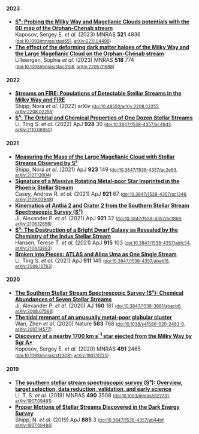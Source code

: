 
#### 2023

* [**S⁵: Probing the Milky Way and Magellanic Clouds potentials with the 6D map of the Orphan-Chenab stream**](https://ui.adsabs.harvard.edu/abs/2023MNRAS.521.4936K)<br/>Koposov, Sergey E. *et al.* (2023) MNRAS **521** 4936 <small>([doi:10.1093/mnras/stad551](https://doi.org/10.1093/mnras/stad551), [arXiv:2211.04495](https://arxiv.org/abs/arXiv:2211.04495))</small>
* [**The effect of the deforming dark matter haloes of the Milky Way and the Large Magellanic Cloud on the Orphan-Chenab stream**](https://ui.adsabs.harvard.edu/abs/2023MNRAS.518..774L)<br/>Lilleengen, Sophia *et al.* (2023) MNRAS **518** 774 <small>([doi:10.1093/mnras/stac3108](https://doi.org/10.1093/mnras/stac3108), [arXiv:2205.01688](https://arxiv.org/abs/arXiv:2205.01688))</small>

#### 2022

* [**Streams on FIRE: Populations of Detectable Stellar Streams in the Milky Way and FIRE**](https://ui.adsabs.harvard.edu/abs/2022arXiv220802255S)<br/>Shipp, Nora *et al.* (2022) arXiv   <small>([doi:10.48550/arXiv.2208.02255](https://doi.org/10.48550/arXiv.2208.02255), [arXiv:2208.02255](https://arxiv.org/abs/arXiv:2208.02255))</small>
* [**S⁵: The Orbital and Chemical Properties of One Dozen Stellar Streams**](https://ui.adsabs.harvard.edu/abs/2022ApJ...928...30L)<br/>Li, Ting S. *et al.* (2022) ApJ **928** 30 <small>([doi:10.3847/1538-4357/ac46d3](https://doi.org/10.3847/1538-4357/ac46d3), [arXiv:2110.06950](https://arxiv.org/abs/arXiv:2110.06950))</small>

#### 2021

* [**Measuring the Mass of the Large Magellanic Cloud with Stellar Streams Observed by S⁵**](https://ui.adsabs.harvard.edu/abs/2021ApJ...923..149S)<br/>Shipp, Nora *et al.* (2021) ApJ **923** 149 <small>([doi:10.3847/1538-4357/ac2e93](https://doi.org/10.3847/1538-4357/ac2e93), [arXiv:2107.13004](https://arxiv.org/abs/arXiv:2107.13004))</small>
* [**Signature of a Massive Rotating Metal-poor Star Imprinted in the Phoenix Stellar Stream**](https://ui.adsabs.harvard.edu/abs/2021ApJ...921...67C)<br/>Casey, Andrew R. *et al.* (2021) ApJ **921** 67 <small>([doi:10.3847/1538-4357/ac1346](https://doi.org/10.3847/1538-4357/ac1346), [arXiv:2109.03948](https://arxiv.org/abs/arXiv:2109.03948))</small>
* [**Kinematics of Antlia 2 and Crater 2 from the Southern Stellar Stream Spectroscopic Survey (S⁵)**](https://ui.adsabs.harvard.edu/abs/2021ApJ...921...32J)<br/>Ji, Alexander P. *et al.* (2021) ApJ **921** 32 <small>([doi:10.3847/1538-4357/ac1869](https://doi.org/10.3847/1538-4357/ac1869), [arXiv:2106.12656](https://arxiv.org/abs/arXiv:2106.12656))</small>
* [**S⁵: The Destruction of a Bright Dwarf Galaxy as Revealed by the Chemistry of the Indus Stellar Stream**](https://ui.adsabs.harvard.edu/abs/2021ApJ...915..103H)<br/>Hansen, Terese T. *et al.* (2021) ApJ **915** 103 <small>([doi:10.3847/1538-4357/abfc54](https://doi.org/10.3847/1538-4357/abfc54), [arXiv:2104.13883](https://arxiv.org/abs/arXiv:2104.13883))</small>
* [**Broken into Pieces: ATLAS and Aliqa Uma as One Single Stream**](https://ui.adsabs.harvard.edu/abs/2021ApJ...911..149L)<br/>Li, Ting S. *et al.* (2021) ApJ **911** 149 <small>([doi:10.3847/1538-4357/abeb18](https://doi.org/10.3847/1538-4357/abeb18), [arXiv:2006.10763](https://arxiv.org/abs/arXiv:2006.10763))</small>

#### 2020

* [**The Southern Stellar Stream Spectroscopic Survey (S⁵): Chemical Abundances of Seven Stellar Streams**](https://ui.adsabs.harvard.edu/abs/2020AJ....160..181J)<br/>Ji, Alexander P. *et al.* (2020) AJ **160** 181 <small>([doi:10.3847/1538-3881/abacb6](https://doi.org/10.3847/1538-3881/abacb6), [arXiv:2008.07568](https://arxiv.org/abs/arXiv:2008.07568))</small>
* [**The tidal remnant of an unusually metal-poor globular cluster**](https://ui.adsabs.harvard.edu/abs/2020Natur.583..768W)<br/>Wan, Zhen *et al.* (2020) Nature **583** 768 <small>([doi:10.1038/s41586-020-2483-6](https://doi.org/10.1038/s41586-020-2483-6), [arXiv:2007.14577](https://arxiv.org/abs/arXiv:2007.14577))</small>
* [**Discovery of a nearby 1700 km s<SUP>-1</SUP> star ejected from the Milky Way by Sgr A\***](https://ui.adsabs.harvard.edu/abs/2020MNRAS.491.2465K)<br/>Koposov, Sergey E. *et al.* (2020) MNRAS **491** 2465 <small>([doi:10.1093/mnras/stz3081](https://doi.org/10.1093/mnras/stz3081), [arXiv:1907.11725](https://arxiv.org/abs/arXiv:1907.11725))</small>

#### 2019

* [**The southern stellar stream spectroscopic survey (S⁵): Overview, target selection, data reduction, validation, and early science**](https://ui.adsabs.harvard.edu/abs/2019MNRAS.490.3508L)<br/>Li, T. S. *et al.* (2019) MNRAS **490** 3508 <small>([doi:10.1093/mnras/stz2731](https://doi.org/10.1093/mnras/stz2731), [arXiv:1907.09481](https://arxiv.org/abs/arXiv:1907.09481))</small>
* [**Proper Motions of Stellar Streams Discovered in the Dark Energy Survey**](https://ui.adsabs.harvard.edu/abs/2019ApJ...885....3S)<br/>Shipp, N. *et al.* (2019) ApJ **885** 3 <small>([doi:10.3847/1538-4357/ab44bf](https://doi.org/10.3847/1538-4357/ab44bf), [arXiv:1907.09488](https://arxiv.org/abs/arXiv:1907.09488))</small>
